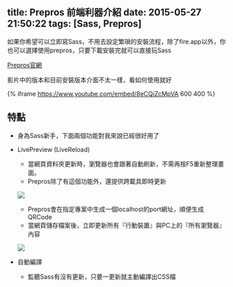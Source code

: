 title: Prepros 前端利器介紹
date: 2015-05-27 21:50:22
tags: [Sass, Prepros]
---

如果你希望可以立即寫Sass，不用去設定繁瑣的安裝流程，除了fire.app以外，你也可以選擇使用prepros，只要下載安裝完就可以直接玩Sass

[Prepros官網](https://prepros.io)

影片中的版本和目前安裝版本介面不太一樣，看如何使用就好

{% iframe https://www.youtube.com/embed/8eCQjZcMpVA 600 400 %}

<!-- more -->

## 特點

- 身為Sass新手，下面兩個功能對我來說已經很好用了

- LivePreview (LiveReload)
    - 當網頁資料夾更新時，瀏覽器也會跟著自動刷新，不需再按F5重新整理畫面。
    - Prepros除了有這個功能外，還提供跨載具即時更新

    ![](https://googledrive.com/host/0B0pH-JgGVSTDVjBUdkhCUVREWE0)

    - Prepros會在指定專案中生成一個localhost的port網址，順便生成QRCode
    - 當網頁儲存檔案後，立即更新所有『行動裝置』與PC上的『所有瀏覽器』內容

    ![](https://googledrive.com/host/0B0pH-JgGVSTDTnJ0RUhVcTBpOFk)
- 自動編譯
    - 監聽Sass有沒有更新，只要一更新就主動編譯出CSS檔
